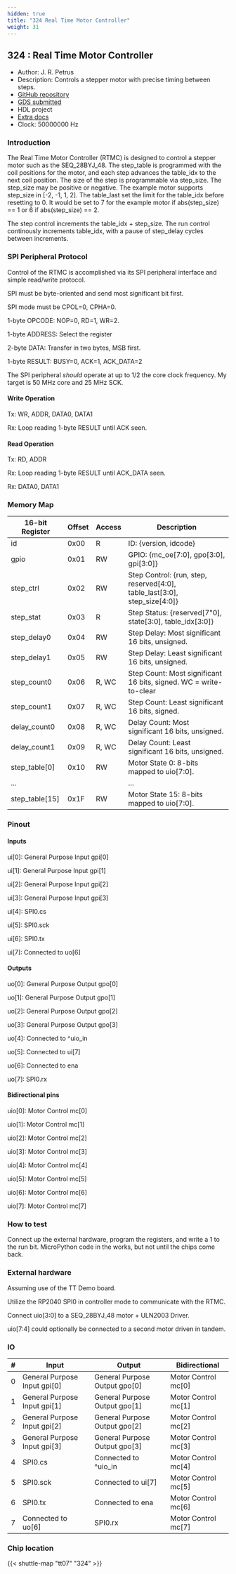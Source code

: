 ```yaml
---
hidden: true
title: "324 Real Time Motor Controller"
weight: 31
---
```


## 324 : Real Time Motor Controller

* Author: J. R. Petrus
* Description: Controls a stepper motor with precise timing between steps.
* [GitHub repository](https://github.com/jrpetrus/tt_rtmc)
* [GDS submitted](https://github.com/jrpetrus/tt_rtmc/actions/runs/9260460961)
* HDL project
* [Extra docs]()
* Clock: 50000000 Hz

### Introduction

The Real Time Motor Controller (RTMC) is designed to control a stepper motor such as the SEQ_28BYJ_48. The step_table
is programmed with the coil positions for the motor, and each step advances the table_idx to the next coil position.
The size of the step is programmable via step_size. The step_size may be positive or negative. The example motor
supports step_size in [-2, -1, 1, 2]. The table_last set the limit for the table_idx before resetting to 0. It would
be set to 7 for the example motor if abs(step_size) == 1 or 6 if abs(step_size) == 2.

The step control increments the table_idx + step_size. The run control continously increments table_idx, with a
pause of step_delay cycles between increments.

### SPI Peripheral Protocol

Control of the RTMC is accomplished via its SPI peripheral interface and simple read/write protocol.

SPI must be byte-oriented and send most significant bit first.

SPI mode must be CPOL=0, CPHA=0.

1-byte OPCODE: NOP=0, RD=1, WR=2.

1-byte ADDRESS: Select the register

2-byte DATA: Transfer in two bytes, MSB first.

1-byte RESULT: BUSY=0, ACK=1, ACK_DATA=2

The SPI peripheral *should* operate at up to 1/2 the core clock frequency. My target is 50 MHz core and 25 MHz SCK.

#### Write Operation

Tx: WR, ADDR, DATA0, DATA1

Rx: Loop reading 1-byte RESULT until ACK seen.

#### Read Operation

Tx: RD, ADDR

Rx: Loop reading 1-byte RESULT until ACK_DATA seen.

Rx: DATA0, DATA1

### Memory Map

| 16-bit Register   | Offset  | Access | Description                                                                |
| ----------------- | ------- | ------ | ---------------------------------------------------------------------------|
| id                |  0x00   | R      | ID: {version, idcode}                                                      |
| gpio              |  0x01   | RW     | GPIO: {mc_oe[7:0], gpo[3:0], gpi[3:0]}                                     |
| step_ctrl         |  0x02   | RW     | Step Control: {run, step, reserved[4:0], table_last[3:0], step_size[4:0]}  |
| step_stat         |  0x03   | R      | Step Status: {reserved[7"0], state[3:0], table_idx[3:0]}                   |
| step_delay0       |  0x04   | RW     | Step Delay: Most significant 16 bits, unsigned.                            |
| step_delay1       |  0x05   | RW     | Step Delay: Least significant 16 bits, unsigned.                           |
| step_count0       |  0x06   | R, WC  | Step Count: Most significant 16 bits, signed. WC = write-to-clear          |
| step_count1       |  0x07   | R, WC  | Step Count: Least significant 16 bits, signed.                             |
| delay_count0      |  0x08   | R, WC  | Delay Count: Most significant 16 bits, unsigned.                           |
| delay_count1      |  0x09   | R, WC  | Delay Count: Least significant 16 bits, unsigned.                          |
| step_table[0]     |  0x10   | RW     | Motor State 0: 8-bits mapped to uio[7:0].                                  |
| ...               |         |        | ...                                                                        |
| step_table[15]    |  0x1F   | RW     | Motor State 15: 8-bits mapped to uio[7:0].                                 |

### Pinout

#### Inputs

ui[0]: General Purpose Input gpi[0]

ui[1]: General Purpose Input gpi[1]

ui[2]: General Purpose Input gpi[2]

ui[3]: General Purpose Input gpi[3]

ui[4]: SPI0.cs

ui[5]: SPI0.sck

ui[6]: SPI0.tx

ui[7]: Connected to uo[6]

#### Outputs

uo[0]: General Purpose Output gpo[0]

uo[1]: General Purpose Output gpo[1]

uo[2]: General Purpose Output gpo[2]

uo[3]: General Purpose Output gpo[3]

uo[4]: Connected to ^uio_in

uo[5]: Connected to ui[7]

uo[6]: Connected to ena

uo[7]: SPI0.rx

#### Bidirectional pins

uio[0]: Motor Control mc[0]

uio[1]: Motor Control mc[1]

uio[2]: Motor Control mc[2]

uio[3]: Motor Control mc[3]

uio[4]: Motor Control mc[4]

uio[5]: Motor Control mc[5]

uio[6]: Motor Control mc[6]

uio[7]: Motor Control mc[7]

### How to test

Connect up the external hardware, program the registers, and write a 1 to the run bit.
MicroPython code in the works, but not until the chips come back.

### External hardware

Assuming use of the TT Demo board.

Utilize the RP2040 SPI0 in controller mode to communicate with the RTMC.

Connect uio[3:0] to a SEQ_28BYJ_48 motor + ULN2003 Driver.

uio[7:4] could optionally be connected to a second motor driven in tandem.


### IO

| #             | Input    | Output   | Bidirectional   |
| ------------- | -------- | -------- | --------------- |
| 0 | General Purpose Input gpi[0]  | General Purpose Output gpo[0]  | Motor Control mc[0]        |
| 1 | General Purpose Input gpi[1]  | General Purpose Output gpo[1]  | Motor Control mc[1]        |
| 2 | General Purpose Input gpi[2]  | General Purpose Output gpo[2]  | Motor Control mc[2]        |
| 3 | General Purpose Input gpi[3]  | General Purpose Output gpo[3]  | Motor Control mc[3]        |
| 4 | SPI0.cs  | Connected to ^uio_in  | Motor Control mc[4]        |
| 5 | SPI0.sck  | Connected to ui[7]  | Motor Control mc[5]        |
| 6 | SPI0.tx  | Connected to ena  | Motor Control mc[6]        |
| 7 | Connected to uo[6]  | SPI0.rx  | Motor Control mc[7]        |


### Chip location

{{< shuttle-map "tt07" "324" >}}
